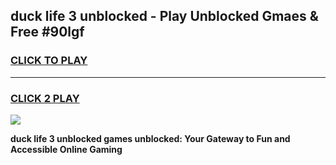 
## duck life 3 unblocked - Play Unblocked Gmaes & Free #90lgf
<h3>
<a href="https://news.freeplayer.one?title=duck_life_3_unblocked&ref=24F">CLICK TO PLAY</a></h3>
<hr>

<h3>
<a href="https://news.freeplayer.one?title=duck_life_3_unblocked&ref=24F">CLICK 2 PLAY</a>
  
</h3>

<a href="https://news.freeplayer.one?title=duck_life_3_unblocked&ref=24F/"><img src="https://clearcache.store/games.png"></a>


**duck life 3 unblocked games unblocked: Your Gateway to Fun and Accessible Online Gaming**
